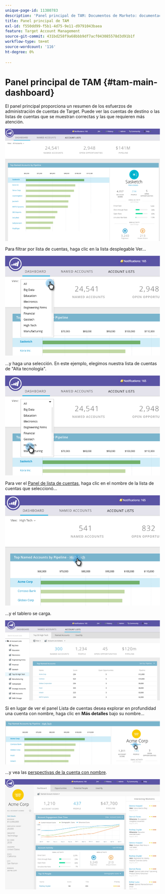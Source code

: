```yaml
---
unique-page-id: 11380783
description: 'Panel principal de TAM: Documentos de Marketo: documentación del producto'
title: Panel principal de TAM
exl-id: f550dd99-f5b1-4d75-9e11-d9791043baea
feature: Target Account Management
source-git-commit: 431bd258f9a68bbb9df7acf043085578d3d91b1f
workflow-type: tm+mt
source-wordcount: '116'
ht-degree: 0%

---
```


# Panel principal de TAM {#tam-main-dashboard}

El panel principal proporciona un resumen de los esfuerzos de administración de cuentas de Target. Puede ver las cuentas de destino o las listas de cuentas que se muestran correctas y las que requieren más atención.

![](assets/one.png)

Para filtrar por lista de cuentas, haga clic en la lista desplegable Ver...

![](assets/two.png)

...y haga una selección. En este ejemplo, elegimos nuestra lista de cuentas de &quot;Alta tecnología&quot;.

![](assets/three.png)

Para ver el [Panel de lista de cuentas](/help/marketo/product-docs/target-account-management/measure/account-list-insights.md#account-list-dashboard), haga clic en el nombre de la lista de cuentas que seleccionó...

![](assets/four.png)

...y el tablero se carga.

![](assets/five.png)

Si en lugar de ver el panel Lista de cuentas desea explorar en profundidad una cuenta con nombre, haga clic en **Más detalles** bajo su nombre...

![](assets/six.png)

...y vea las [perspectivas de la cuenta con nombre](/help/marketo/product-docs/target-account-management/measure/named-account-insights.md).

![](assets/seven.png)
